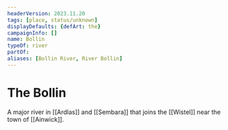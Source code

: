 ```yaml
---
headerVersion: 2023.11.20
tags: [place, status/unknown]
displayDefaults: {defArt: the}
campaignInfo: []
name: Bollin
typeOf: river
partOf:
aliases: [Bollin River, River Bollin]
---
```

# The Bollin

A major river in [[Ardlas]] and [[Sembara]] that joins the [[Wistel]] near the town of [[Ainwick]].